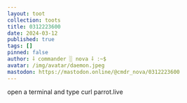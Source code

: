 ```yaml
---
layout: toot
collection: toots
title: 0312223600
date: 2024-03-12
published: true
tags: []
pinned: false
author: ⸸ commander ░ nova ⸸ :~$
avatar: /img/avatar/daemon.jpeg
mastodon: https://mastodon.online/@cmdr_nova/0312223600
---
```


open a terminal and type curl parrot.live
